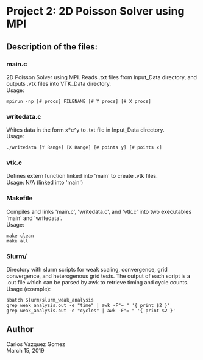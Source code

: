 # Project 2: 2D Poisson Solver using MPI



## Description of the files: 

### main.c	
2D Poisson Solver using MPI. Reads .txt files from Input_Data directory, and outputs .vtk files into VTK_Data directory.  
Usage:	
```
mpirun -np [# procs] FILENAME [# Y procs] [# X procs]
```

### writedata.c
Writes data in the form x*e^y to .txt file in Input_Data directory.  
Usage:	
```
./writedata [Y Range] [X Range] [# points y] [# points x]
```

### vtk.c 
Defines extern function linked into 'main' to create .vtk files.  
Usage:	N/A (linked into 'main')
	

### Makefile
Compiles and links 'main.c', 'writedata.c', and 'vtk.c' into two executables 'main' and 'writedata'.  
Usage:	
```
make clean
make all
```

### Slurm/
Directory with slurm scripts for weak scaling, convergence, grid convergence, and heterogenous grid tests. The output of each script is a .out file which can be parsed by awk to retrieve timing and cycle counts.  
Usage (example):
```	
sbatch Slurm/slurm_weak_analysis
grep weak_analysis.out -e "time" | awk -F"= " '{ print $2 }'
grep weak_analysis.out -e "cycles" | awk -F"= " '{ print $2 }'
```

## Author
Carlos Vazquez Gomez  
March 15, 2019  

